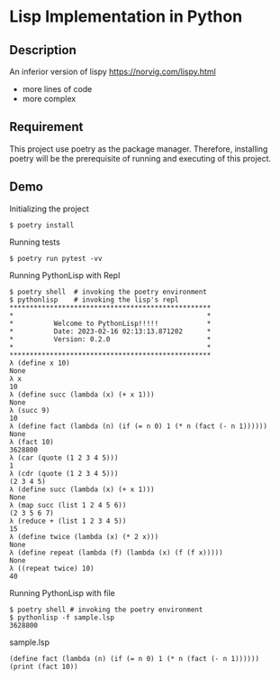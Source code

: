# Lisp Implementation in Python
## Description
An inferior version of lispy https://norvig.com/lispy.html
* more lines of code
* more complex
## Requirement
This project use poetry as the package manager. Therefore, installing poetry will be the prerequisite of running and executing of this project.

## Demo
Initializing the project
```
$ poetry install
```
Running tests
```
$ poetry run pytest -vv
```

Running PythonLisp with Repl
```
$ poetry shell  # invoking the poetry environment
$ pythonlisp    # invoking the lisp's repl
**************************************************
*                                                *
*          Welcome to PythonLisp!!!!!            *
*          Date: 2023-02-16 02:13:13.871202      *
*          Version: 0.2.0                        *
*                                                *
**************************************************
λ (define x 10)
None
λ x
10
λ (define succ (lambda (x) (+ x 1)))
None
λ (succ 9)
10
λ (define fact (lambda (n) (if (= n 0) 1 (* n (fact (- n 1))))))
None
λ (fact 10)
3628800
λ (car (quote (1 2 3 4 5)))
1
λ (cdr (quote (1 2 3 4 5)))
(2 3 4 5)
λ (define succ (lambda (x) (+ x 1)))
None
λ (map succ (list 1 2 4 5 6))
(2 3 5 6 7)
λ (reduce + (list 1 2 3 4 5))
15
λ (define twice (lambda (x) (* 2 x)))
None
λ (define repeat (lambda (f) (lambda (x) (f (f x)))))
None
λ ((repeat twice) 10)
40
```

Running PythonLisp with file

```
$ poetry shell # invoking the poetry environment
$ pythonlisp -f sample.lsp
3628800
```
sample.lsp
```
(define fact (lambda (n) (if (= n 0) 1 (* n (fact (- n 1))))))
(print (fact 10))
```